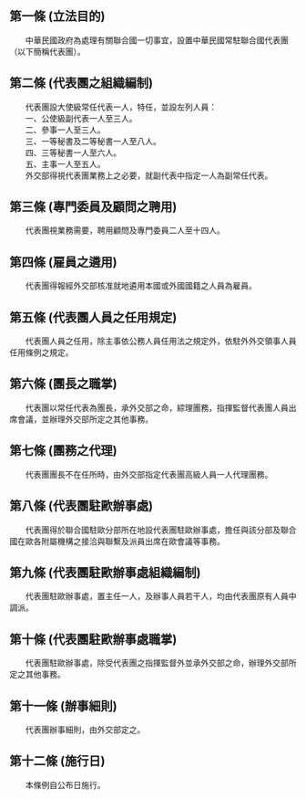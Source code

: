 第一條 (立法目的)
-----------------
　　中華民國政府為處理有關聯合國一切事宜，設置中華民國常駐聯合國代表團（以下簡稱代表團）。  


第二條 (代表團之組織編制)
-------------------------
　　代表團設大使級常任代表一人，特任，並設左列人員：  
　　一、公使級副代表一人至三人。  
　　二、參事一人至三人。  
　　三、一等秘書及二等秘書一人至八人。  
　　四、三等秘書一人至六人。  
　　五、主事一人至五人。  
　　外交部得視代表團業務上之必要，就副代表中指定一人為副常任代表。  


第三條 (專門委員及顧問之聘用)
-----------------------------
　　代表團視業務需要，聘用顧問及專門委員二人至十四人。  


第四條 (雇員之遴用)
-------------------
　　代表團得報經外交部核准就地遴用本國或外國國籍之人員為雇員。  


第五條 (代表團人員之任用規定)
-----------------------------
　　代表團人員之任用，除主事依公務人員任用法之規定外，依駐外外交領事人員任用條例之規定。  


第六條 (團長之職掌)
-------------------
　　代表團以常任代表為團長，承外交部之命，綜理團務，指揮監督代表團人員出席會議，並辦理外交部所定之其他事務。  


第七條 (團務之代理)
-------------------
　　代表團團長不在任所時，由外交部指定代表團高級人員一人代理團務。  


第八條 (代表團駐歐辦事處)
-------------------------
　　代表團得於聯合國駐歐分部所在地設代表團駐歐辦事處，擔任與該分部及聯合國在歐各附屬機構之接洽與聯繫及派員出席在歐會議等事務。  


第九條 (代表團駐歐辦事處組織編制)
---------------------------------
　　代表團駐歐辦事處，置主任一人，及辦事人員若干人，均由代表團原有人員中調派。  


第十條 (代表團駐歐辦事處職掌)
-----------------------------
　　代表團駐歐辦事處，除受代表團之指揮監督外並承外交部之命，辦理外交部所定之其他事務。  


第十一條 (辦事細則)
-------------------
　　代表團辦事細則，由外交部定之。  


第十二條 (施行日)
-----------------
　　本條例自公布日施行。